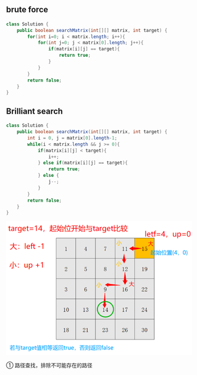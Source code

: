 ## brute force

```java
class Solution {
    public boolean searchMatrix(int[][] matrix, int target) {
        for(int i=0; i < matrix.length; i++){
            for(int j=0; j < matrix[0].length; j++){
                if(matrix[i][j] == target){
                    return true;
                }
            }
        }
        return false;
    }
}
```









## Brilliant search

```java
class Solution {
    public boolean searchMatrix(int[][] matrix, int target) {
        int i = 0, j = matrix[0].length-1;
        while(i < matrix.length && j >= 0){
            if(matrix[i][j] < target){
                i++;
            } else if(matrix[i][j] == target){
                return true;
            } else {
                j--;
            }
        }
        return false;
    }
}
```

![image-20210104204523941](image-20210104204523941.png)



① 路径查找，排除不可能存在的路径





































